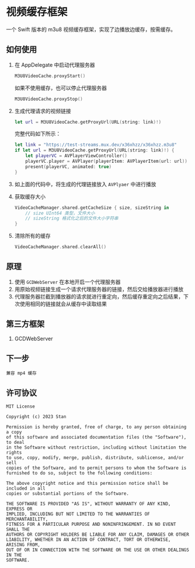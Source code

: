 # 视频缓存框架

一个 Swift 版本的 m3u8 视频缓存框架，实现了边播放边缓存，按需缓存。

## 如何使用

1. 在 AppDelegate 中启动代理服务器

    ```swift
    M3U8VideoCache.proxyStart()
    ```

    如果不使用缓存，也可以停止代理服务器

    ```swift
    M3U8VideoCache.proxyStop()
    ```

2. 生成代理请求的视频链接

    ```swift
    let url = M3U8VideoCache.getProxyUrl(URL(string: link)!)
    ```

    完整代码如下所示：

    ```swift
    let link = "https://test-streams.mux.dev/x36xhzz/x36xhzz.m3u8"
    if let url = M3U8VideoCache.getProxyUrl(URL(string: link)!) {
        let playerVC = AVPlayerViewController()
        playerVC.player = AVPlayer(playerItem: AVPlayerItem(url: url))
        present(playerVC, animated: true)
    }
    ```

3. 如上面的代码中，将生成的代理链接放入 `AVPlyaer` 中进行播放

4. 获取缓存大小

    ```swift
    VideoCacheManager.shared.getCacheSize { size, sizeString in
        // size UInt64 类型，文件大小
        // sizeString 格式化之后的文件大小字符串
    }
    ```

5. 清除所有的缓存

    ```swift
    VideoCacheManager.shared.clearAll()
    ```

## 原理

1. 使用 `GCDWebServer` 在本地开启一个代理服务器
2. 用原始视频链接生成一个请求代理服务器的链接，然后交给播放器进行播放
3. 代理服务器拦截到播放器的请求就进行重定向，然后缓存重定向之后结果，下次使用相同的链接就会从缓存中读取结果

## 第三方框架

1. GCDWebServer

## 下一步

    兼容 mp4 缓存

## 许可协议

    MIT License

    Copyright (c) 2023 Stan

    Permission is hereby granted, free of charge, to any person obtaining a copy
    of this software and associated documentation files (the "Software"), to deal
    in the Software without restriction, including without limitation the rights
    to use, copy, modify, merge, publish, distribute, sublicense, and/or sell
    copies of the Software, and to permit persons to whom the Software is
    furnished to do so, subject to the following conditions:

    The above copyright notice and this permission notice shall be included in all
    copies or substantial portions of the Software.

    THE SOFTWARE IS PROVIDED "AS IS", WITHOUT WARRANTY OF ANY KIND, EXPRESS OR
    IMPLIED, INCLUDING BUT NOT LIMITED TO THE WARRANTIES OF MERCHANTABILITY,
    FITNESS FOR A PARTICULAR PURPOSE AND NONINFRINGEMENT. IN NO EVENT SHALL THE
    AUTHORS OR COPYRIGHT HOLDERS BE LIABLE FOR ANY CLAIM, DAMAGES OR OTHER
    LIABILITY, WHETHER IN AN ACTION OF CONTRACT, TORT OR OTHERWISE, ARISING FROM,
    OUT OF OR IN CONNECTION WITH THE SOFTWARE OR THE USE OR OTHER DEALINGS IN THE
    SOFTWARE.
